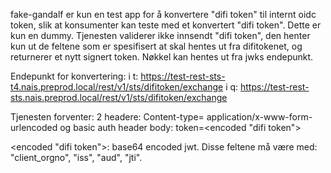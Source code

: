 fake-gandalf er kun en test app for å konvertere "difi token" til internt oidc token, slik at konsumenter kan teste med et konvertert "difi token". 
Dette er kun en dummy. 
Tjenesten validerer ikke innsendt "difi token", den henter kun ut de feltene som er spesifisert at skal hentes ut fra difitokenet, og returnerer et nytt signert token.
Nøkkel kan hentes ut fra jwks endepunkt.

Endepunkt for konvertering:
i t: https://test-rest-sts-t4.nais.preprod.local/rest/v1/sts/difitoken/exchange
i q: https://test-rest-sts.nais.preprod.local/rest/v1/sts/difitoken/exchange

Tjenesten forventer:
2 headere: Content-type= application/x-www-form-urlencoded og basic auth header
body: token=<encoded "difi token">

<encoded "difi token">: base64 encoded jwt. Disse feltene må være med: "client_orgno", "iss", "aud", "jti".
